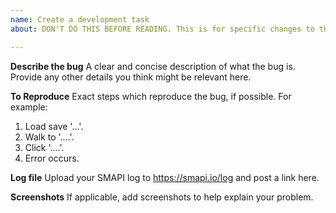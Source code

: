 ```yaml
---
name: Create a development task
about: DON'T DO THIS BEFORE READING. This is for specific changes to the code or technical bug reports. See below if something isn't working, you have questions or ideas, or you want to discuss something.

---
```


<!--




STOP!

Is this a specific development task? Don't create an issue if not!
See https://smapi.io/community if something isn't working, you have questions or ideas, or you want
to discuss something.

If you're absolutely sure it's a specific development task (e.g. a specific bug, not just
'something went wrong on my computer'), edit the template below.

-->

**Describe the bug**
A clear and concise description of what the bug is. Provide any other details you think might be relevant here.

**To Reproduce**
Exact steps which reproduce the bug, if possible. For example:
1. Load save '...'.
2. Walk to '....'.
3. Click '....'.
4. Error occurs.

**Log file**
Upload your SMAPI log to https://smapi.io/log and post a link here.

**Screenshots**
If applicable, add screenshots to help explain your problem.
